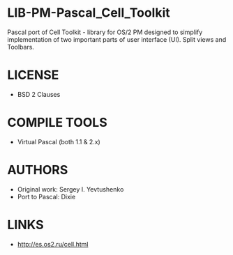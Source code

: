 LIB-PM-Pascal_Cell_Toolkit
==========================

Pascal port of Cell Toolkit - library for OS/2 PM designed to simplify implementation of two important parts of user interface (UI). Split views and Toolbars.

LICENSE
===============
* BSD 2 Clauses

COMPILE TOOLS
===============
* Virtual Pascal (both 1.1 & 2.x)
 
AUTHORS
===============
* Original work: Sergey I. Yevtushenko
* Port to Pascal: Dixie

LINKS
===============
* http://es.os2.ru/cell.html
